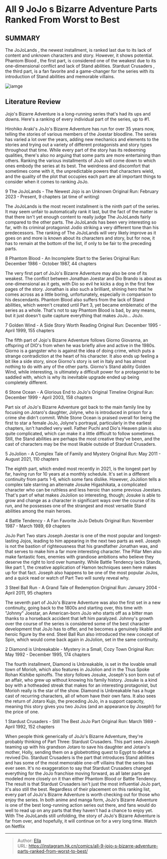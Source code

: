 # All 9 JoJo s Bizarre Adventure Parts Ranked From Worst to Best


## SUMMARY 


The JoJoLands
, the newest installment, is ranked last due to its lack of content and unknown characters and story. However, it shows potential. 
Phantom Blood
, the first part, is considered one of the weakest due to its one-dimensional conflict and lack of Stand abilities. 
Stardust Crusaders
, the third part, is a fan favorite and a game-changer for the series with its introduction of Stand abilities and memorable villains. 

![iamge](https://static1.srcdn.com/wordpress/wp-content/uploads/2023/03/ezgif-3-c3e7acf8ae.jpg)

## Literature Review

Jojo&#39;s Bizarre Adventure is a long-running series that&#39;s had its ups and downs. Here&#39;s a ranking of every individual part of the series, up to #1.




Hirohiko Araki&#39;s JoJo&#39;s Bizarre Adventure has run for over 35 years now, telling the stories of various members of the Joestar bloodline. The series has varied a lot over the years, adding new mechanics and elements to the stories and trying out a variety of different protagonists and story types throughout that time. While every part of the story has its redeeming qualities, there&#39;s also no arguing that some parts are more entertaining than others.
Ranking the various installments of JoJo will come down to which ones embody the series at its best. The weirdness and discomfort that sometimes come with it, the unpredictable powers that characters wield, and the quality of the plot that occupies each part are all important things to consider when it comes to ranking JoJo.









 








 9  The JoJoLands - The Newest Jojo is an Unknown 
Original Run: February 2023 - Present, 9 chapters (at time of writing)
        

The JoJoLands is the most recent installment is the ninth part of the series. It may seem unfair to automatically rank it last, but the fact of the matter is that there isn&#39;t yet enough content to really judge The JoJoLands fairly compared to the other parts. The JoJoLands has been very interesting so far, with its criminal protagonist Jodio striking a very different tone than his predecessors. The ranking of The JoJoLands will very likely improve as it goes on and more is known about its characters and story, but for now, it has to remain at the bottom of the list, if only to be fair to the preceding parts.





 8  Phantom Blood - An Incomplete Start to the Series 
Original Run: December 1986 - October 1987, 44 chapters
        

The very first part of JoJo&#39;s Bizarre Adventure may also be one of its weakest. The conflict between Jonathan Joestar and Dio Brando is about as one-dimensional as it gets, with Dio so evil he kicks a dog in the first few pages of the story. Jonathan is also such a brilliant, shining hero that he comes across as a little boring, unfortunately, especially in comparison to his descendants. Phantom Blood also suffers from the lack of Stand abilities, which weren&#39;t created until Part 3, yet became emblematic of the series as a whole. That&#39;s not to say Phantom Blood is bad, by any means, but it just doesn&#39;t quite capture everything that makes JoJo... JoJo.





 7  Golden Wind - A Side Story Worth Reading 
Original Run: December 1995 - April 1999, 155 chapters
        

The fifth part of Jojo&#39;s Bizarre Adventure follows Giorno Giovanna, an offspring of DIO&#39;s from when he was briefly alive and active in the 1980s. Giorno is a gangster who is against the idea of doing crime, which puts a strange contradiction at the heart of his character. It also ends up feeling a bit like a side story, since Giorno&#39;s story is set in Italy and has almost nothing to do with any of the other parts. Giorno&#39;s Stand ability Golden Wind, while interesting, is ultimately a difficult power for a protagonist to be saddled with, which is why its inevitable upgrade ended up being completely different.





 6  Stone Ocean - A Glorious End to JoJo&#39;s Original Timeline 
Original Run: December 1999 - April 2003, 158 chapters


 







Part six of JoJo&#39;s Bizarre Adventure got back to the main family line by focusing on Jotaro&#39;s daughter, Jolyne, who is introduced in prison for a crime she didn&#39;t commit. While Stone Ocean is praised overall for being the first to star a female JoJo, Jolyne&#39;s portrayal, particularly in the earliest chapters, isn&#39;t handled very well. Father Puchi and Dio&#39;s Heaven plan is also quite complicated, which can make it a little difficult to follow sometimes. Still, the Stand abilities are perhaps the most creative they&#39;ve been, and the cast of characters may be the most likable outside of Stardust Crusaders.





 5  JoJolion - A Complex Tale of Family and Mystery 
Original Run: May 2011 - August 2021, 110 chapters
        

The eighth part, which ended most recently in 2021, is the longest part by far, having run for 10 years at a monthly schedule. It&#39;s set in a different continuity from parts 1-6, which some fans dislike. However, JoJolion tells a complex tale starring an alternate Josuke Higashikata, a complicated character who can be ruthless and less heroic than some previous Joestars. That&#39;s part of what makes JoJolion so interesting, though; Josuke is able to grow and change as a character in significant ways over the course of its run, and he possesses one of the strangest and most versatile Stand abilities among the main heroes.





 4  Battle Tendency - A Fan Favorite JoJo Debuts 
Original Run: November 1987 - March 1989, 69 chapters
        

JoJo Part Two stars Joseph Joestar is one of the most popular and longest-lasting Jojos, leading to him appearing in the next two parts as well. Joseph is not the bastion of righteousness that his grandfather Jonathan was, and that serves to make him a far more interesting character. The Pillar Men also make fantastic foes, enemies with grandiose ambitions who believe they deserve the right to lord over humanity. While Battle Tendency lacks Stands, like part 1, the creative application of Hamon techniques seen here makes up for that fact. Joseph also happens to be one of the most popular JoJos, and a quick read or watch of Part Two will surely reveal why.





 3  Steel Ball Run - A Grand Tale of Redemption 
Original Run: January 2004 - April 2011, 95 chapters
        

The seventh part of JoJo&#39;s Bizarre Adventure was also the first set in a new continuity, going back to the 1800s and starting over, this time with &#34;Johnny&#34; Joestar, an American-born JoJo who starts off as a bitter man thanks to a horseback accident that left him paralyzed. Johnny&#39;s growth over the course of the series is considered some of the best character development that JoJo has to offer, and he becomes a genuinely likable and heroic figure by the end. Steel Ball Run also introduced the new concept of Spin, which would come back again in JoJolion, set in the same continuity.





 2  Diamond is Unbreakable - Mystery in a Small, Cozy Town 
Original Run: May 1992 - December 1995, 174 chapters


 







The fourth installment, Diamond is Unbreakable, is set in the lovable small town of Morioh, which also features in JoJolion and in the Thus Spoke Rohan Kishibe spinoffs. The story follows Josuke, Joseph&#39;s son born out of an affair, who grew up without knowing his family history. Josuke is a kind boy with a hotheaded streak that makes for an interesting protagonist, but Morioh really is the star of the show. Diamond is Unbreakable has a huge cast of recurring characters, all of whom have their own fans. It also sees the return of Jotaro Kujo, the preceding JoJo, in a support capacity, meaning this story gives you two JoJos (and an appearance by Joseph!) for the price of one.





 1  Stardust Crusaders - Still The Best JoJo Part 
Original Run: March 1989 - April 1992, 152 chapters


 







When people think generically of JoJo&#39;s Bizarre Adventure, they&#39;re probably thinking of Part Three: Stardust Crusaders. This part sees Joseph teaming up with his grandson Jotaro to save his daughter and Jotaro&#39;s mother, Holly, sending them on a globetrotting quest to Egypt to defeat a revived Dio. Stardust Crusaders is the part that introduces Stand abilities and has some of the most memorable one-off villains that the series has ever seen.
It&#39;s no exaggeration to say that Stardust Crusaders changed everything for the JoJo franchise moving forward, as all later parts are modeled more closely on it than either Phantom Blood or Battle Tendency. The result is that Stardust Crusaders isn&#39;t just the most influential JoJo part, it&#39;s also still the best.
Regardless of their placement on this ranking list, every part of JoJo&#39;s Bizarre Adventure is worth checking out for those who enjoy the series. In both anime and manga form, JoJo&#39;s Bizarre Adventure is one of the best long-running action series out there, and fans would do well to read up on any parts that they haven&#39;t had a chance to enjoy yet. With The JoJoLands still unfolding, the story of JoJo&#39;s Bizarre Adventure is far from over, and hopefully, it will continue on for a very long time.
Watch on Netflix

---

> Author: [Ella](https://instagram.hk.cn/)  
> URL: https://instagram.hk.cn/comics/all-9-jojo-s-bizarre-adventure-parts-ranked-from-worst-to-best/  

